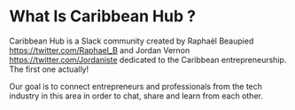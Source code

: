 # What Is Caribbean Hub ?

Caribbean Hub is a Slack community created by Raphaël Beaupied <https://twitter.com/Raphael_B> and Jordan Vernon <https://twitter.com/Jordaniste> dedicated to the Caribbean entrepreneurship.
The first one actually!

Our goal is to connect entrepreneurs and professionals from the tech industry in this area in order to chat, share and learn from each other.
